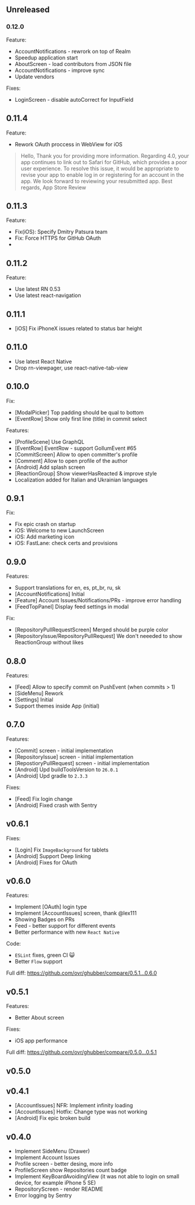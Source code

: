 
## Unreleased

### 0.12.0

Feature:

- AccountNotifications - rewrork on top of Realm
- Speedup application start
- AboutScreen - load contributors from JSON file
- AccountNotifications - improve sync
- Update vendors

Fixes:

- LoginScreen - disable autoCorrect for InputField

## 0.11.4

Feature:

- Rework OAuth proccess in WebView for iOS

> Hello,
Thank you for providing more information.
Regarding 4.0, your app continues to link out to Safari for GitHub, which provides a poor user experience.
To resolve this issue, it would be appropriate to revise your app to enable log in or registering for an account in the app.
We look forward to reviewing your resubmitted app.
Best regards,
App Store Review
    
## 0.11.3

Feature:

- Fix(iOS): Specify Dmitry Patsura team
- Fix: Force HTTPS for GitHub OAuth
- 

## 0.11.2

Feature:

- Use latest RN 0.53
- Use latest react-navigation

## 0.11.1

- [iOS] Fix iPhoneX issues related to status bar height

## 0.11.0

- Use latest React Native
- Drop rn-viewpager, use react-native-tab-view

## 0.10.0

Fix:

- [ModalPicker] Top padding should be qual to bottom
- [EventRow] Show only first line (title) in commit select

Features:

- [ProfileScene] Use GraphQL
- [EventRow] EventRow - support GollumEvent #65
- [CommitScreen] Allow to open committer's profile
- [Comment] Allow to open profile of the author
- [Android] Add splash screen
- [ReactionGroup] Show viewerHasReacted & improve style
- Localization added for Italian and Ukrainian languages

## 0.9.1

Fix:

- Fix epic crash on startup
- iOS: Welcome to new LaunchScreen
- iOS: Add marketing icon
- iOS: FastLane: check certs and provisions

## 0.9.0

Features:

- Support translations for en, es, pt_br, ru, sk
- [AccountNotifications] Initial
- [Feature] Account Issues/Notifications/PRs - improve error handling
- [FeedTopPanel] Display feed settings in modal

Fix:

- [RepositoryPullRequestScreen] Merged should be purple color
- [RepositoryIssue/RepositoryPullRequest] We don't neeeded to show ReactionGroup without likes

## 0.8.0

Features:

- [Feed] Allow to specify commit on PushEvent (when commits > 1)
- [SideMenu] Rework
- [Settings] Initial
- Support themes inside App (initial)


## 0.7.0

Features:

- [Commit] screen - initial implementation
- [RepositoryIssue] screen - initial implementation
- [RepostioryPullRequest] screen - initial implementation
- [Android] Upd buildToolsVersion to `26.0.1`
- [Android] Upd gradle to `2.3.3`

Fixes:

- [Feed] Fix login change
- [Android] Fixed crash with Sentry

## v0.6.1

Fixes:

- [Login] Fix `ImageBackground` for tablets
- [Android] Support Deep linking
- [Android] Fixes for OAuth

## v0.6.0

Features:

- Implement [OAuth] login type
- Implement [AccountIssues] screen, thank @lex111
- Showing Badges on PRs
- Feed - better support for different events
- Better performance with new `React Native`

Code:

- `ESLint` fixes, green CI :smiley_cat:
- Better `Flow` support

Full diff: https://github.com/ovr/ghubber/compare/0.5.1...0.6.0

## v0.5.1

Features:

- Better About screen

Fixes:

- iOS app performance

Full diff: https://github.com/ovr/ghubber/compare/0.5.0...0.5.1

## v0.5.0

## v0.4.1

- [AccountIssues] NFR: Implement infinity loading
- [AccountIssues] Hotfix: Change type was not working
- [Android] Fix epic broken build

## v0.4.0

- Implement SideMenu (Drawer)
- Implement Account Issues
- Profile screen - better desing, more info
- ProfileScreen show Repositories count badge
- Implement KeyBoardAvoidingView (it was not able to login on small device, for example iPhone 5 SE)
- RepositoryScreen - render README
- Error logging by Sentry

